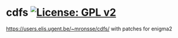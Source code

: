 cdfs [![License: GPL v2](https://img.shields.io/badge/License-GPLv2-blue.svg)](https://www.gnu.org/licenses/gpl-2.0) 
====
https://users.elis.ugent.be/~mronsse/cdfs/ with patches for enigma2
